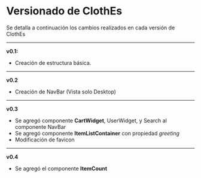 # Versionado de ClothEs
Se detalla a continuación los cambios realizados en cada versión de ClothEs

---

**v0.1:**
- Creación de estructura básica.

---

**v0.2**
- Creación de NavBar (Vista solo Desktop)


---

**v0.3**
- Se agregó componente **CartWidget**, UserWidget, y Search al componente NavBar
- Se agregó componente **ItemListContainer** con propiedad *greeting*
- Modificación de favicon

---

**v0.4**
- Se agregó el componente **ItemCount**
